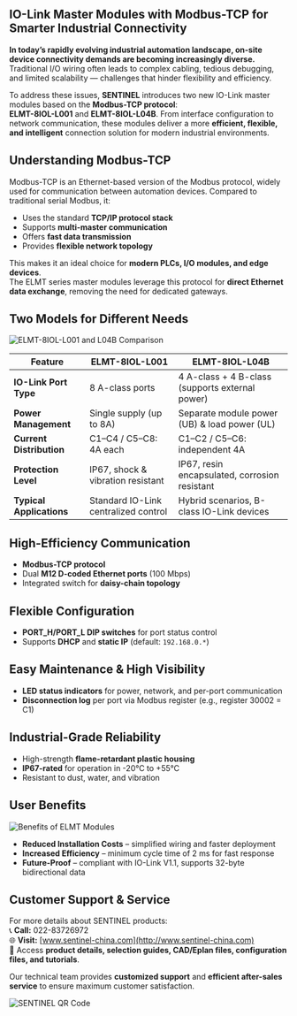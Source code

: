 ## IO-Link Master Modules with Modbus-TCP for Smarter Industrial Connectivity

**In today’s rapidly evolving industrial automation landscape, on-site device connectivity demands are becoming increasingly diverse.**  
Traditional I/O wiring often leads to complex cabling, tedious debugging, and limited scalability — challenges that hinder flexibility and efficiency.

To address these issues, **SENTINEL** introduces two new IO-Link master modules based on the **Modbus-TCP protocol**:  
**ELMT-8IOL-L001** and **ELMT-8IOL-L04B**. From interface configuration to network communication, these modules deliver a more **efficient, flexible, and intelligent** connection solution for modern industrial environments.

## Understanding Modbus-TCP
Modbus-TCP is an Ethernet-based version of the Modbus protocol, widely used for communication between automation devices. Compared to traditional serial Modbus, it:

- Uses the standard **TCP/IP protocol stack**  
- Supports **multi-master communication**  
- Offers **fast data transmission**  
- Provides **flexible network topology**

This makes it an ideal choice for **modern PLCs, I/O modules, and edge devices**.  
The ELMT series master modules leverage this protocol for **direct Ethernet data exchange**, removing the need for dedicated gateways.

## Two Models for Different Needs

![ELMT-8IOL-L001 and L04B Comparison](http://image.sentinel-china.com/202504251543843.png)

| Feature              | ELMT-8IOL-L001 | ELMT-8IOL-L04B |
|----------------------|---------------|---------------|
| **IO-Link Port Type** | 8 A-class ports | 4 A-class + 4 B-class (supports external power) |
| **Power Management** | Single supply (up to 8A) | Separate module power (UB) & load power (UL) |
| **Current Distribution** | C1–C4 / C5–C8: 4A each | C1–C2 / C5–C6: independent 4A |
| **Protection Level** | IP67, shock & vibration resistant | IP67, resin encapsulated, corrosion resistant |
| **Typical Applications** | Standard IO-Link centralized control | Hybrid scenarios, B-class IO-Link devices |


## High-Efficiency Communication

- **Modbus-TCP protocol**
- Dual **M12 D-coded Ethernet ports** (100 Mbps)  
- Integrated switch for **daisy-chain topology**

## Flexible Configuration

- **PORT_H/PORT_L DIP switches** for port status control
- Supports **DHCP** and **static IP** (default: `192.168.0.*`)

## Easy Maintenance & High Visibility

- **LED status indicators** for power, network, and per-port communication  
- **Disconnection log** per port via Modbus register (e.g., register 30002 = C1)

## Industrial-Grade Reliability

- High-strength **flame-retardant plastic housing**  
- **IP67-rated** for operation in -20°C to +55°C  
- Resistant to dust, water, and vibration

## User Benefits

![Benefits of ELMT Modules](http://image.sentinel-china.com/202504250329076.png)

- **Reduced Installation Costs** – simplified wiring and faster deployment  
- **Increased Efficiency** – minimum cycle time of 2 ms for fast response  
- **Future-Proof** – compliant with IO-Link V1.1, supports 32-byte bidirectional data

## Customer Support & Service
For more details about SENTINEL products:  
📞 **Call:** 022-83726972  
🌐 **Visit:** [www.sentinel-china.com](http://www.sentinel-china.com)  
📄 Access **product details, selection guides, CAD/Eplan files, configuration files, and tutorials**.

Our technical team provides **customized support** and **efficient after-sales service** to ensure maximum customer satisfaction.

![SENTINEL QR Code](https://image.sentinel-china.com/2024-08-24-%E5%AE%98%E6%96%B9%E4%BA%8C%E7%BB%B4%E7%A0%81%E5%90%88%E9%9B%86.png)
